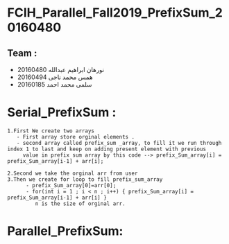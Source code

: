 # FCIH_Parallel_Fall2019_PrefixSum_20160480
## Team :
 - نورهان ابراهيم عبدالله 20160480
 - همس محمد ناجى 20160494
 - سلمى محمد احمد 20160185
 
# Serial_PrefixSum :
    1.First We create two arrays 
       - First array store orginal elements .
       - second array called prefix_sum _array, to fill it we run through index 1 to last and keep on adding present element with previous
         value in prefix sum array by this code --> prefix_Sum_array[i] = prefix_Sum_array[i-1] + arr[i]; 
       
    2.Second we take the orginal arr from user 
    3.Then we create for loop to fill prefix_sum_array
          - prefix_Sum_array[0]=arr[0];
          - for(int i = 1 ; i < n ; i++) { prefix_Sum_array[i] = prefix_Sum_array[i-1] + arr[i] } 
             n is the size of orginal arr.
         
 # Parallel_PrefixSum:
 
